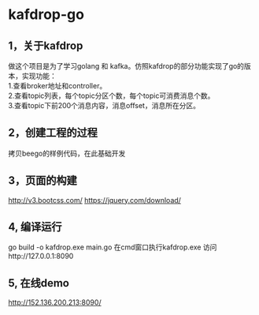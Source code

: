 # kafdrop-go


## 1，关于kafdrop
做这个项目是为了学习golang 和 kafka。仿照kafdrop的部分功能实现了go的版本，实现功能：  
1.查看broker地址和controller。  
2.查看topic列表，每个topic分区个数，每个topic可消费消息个数。  
3.查看topic下前200个消息内容，消息offset，消息所在分区。  

## 2，创建工程的过程
拷贝beego的样例代码，在此基础开发

## 3，页面的构建
http://v3.bootcss.com/
https://jquery.com/download/

## 4, 编译运行
go build -o kafdrop.exe main.go
在cmd窗口执行kafdrop.exe
访问http://127.0.0.1:8090

## 5, 在线demo
http://152.136.200.213:8090/
